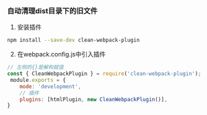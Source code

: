 ### 自动清理dist目录下的旧文件
1. 安装插件
```bash
npm install --save-dev clean-webpack-plugin
```
2. 在webpack.config.js中引入插件
```js
// 左侧的{}是解构赋值
const { CleanWebpackPlugin } = require('clean-webpack-plugin');
 module.exports = {
    mode: 'development',
    // 插件
    plugins: [htmlPlugin, new CleanWebpackPlugin()],
}
```